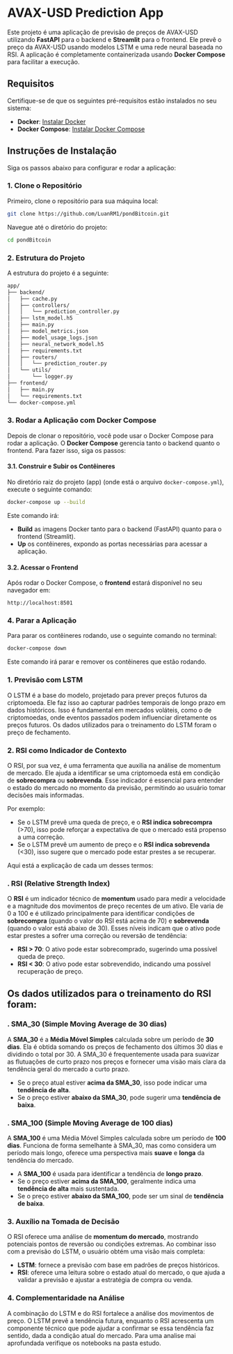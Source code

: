 # AVAX-USD Prediction App

Este projeto é uma aplicação de previsão de preços de AVAX-USD utilizando **FastAPI** para o backend e **Streamlit** para o frontend. Ele prevê o preço da AVAX-USD usando modelos LSTM e uma rede neural baseada no RSI. A aplicação é completamente containerizada usando **Docker Compose** para facilitar a execução.

## Requisitos

Certifique-se de que os seguintes pré-requisitos estão instalados no seu sistema:

- **Docker**: [Instalar Docker](https://docs.docker.com/get-docker/)
- **Docker Compose**: [Instalar Docker Compose](https://docs.docker.com/compose/install/)

## Instruções de Instalação

Siga os passos abaixo para configurar e rodar a aplicação:

### 1. Clone o Repositório

Primeiro, clone o repositório para sua máquina local:

```bash
git clone https://github.com/LuanRM1/pondBitcoin.git
```

Navegue até o diretório do projeto:

```bash
cd pondBitcoin
```

### 2. Estrutura do Projeto

A estrutura do projeto é a seguinte:

```bash
app/
├── backend/
│   ├── cache.py
│   ├── controllers/
│   │   └── prediction_controller.py
│   ├── lstm_model.h5
│   ├── main.py
│   ├── model_metrics.json
│   ├── model_usage_logs.json
│   ├── neural_network_model.h5
│   ├── requirements.txt
│   ├── routers/
│   │   └── prediction_router.py
│   └── utils/
│       └── logger.py
├── frontend/
│   ├── main.py
│   └── requirements.txt
└── docker-compose.yml
```

### 3. Rodar a Aplicação com Docker Compose

Depois de clonar o repositório, você pode usar o Docker Compose para rodar a aplicação. O **Docker Compose** gerencia tanto o backend quanto o frontend. Para fazer isso, siga os passos:

#### 3.1. Construir e Subir os Contêineres

No diretório raiz do projeto (app) (onde está o arquivo `docker-compose.yml`), execute o seguinte comando:

```bash
docker-compose up --build
```

Este comando irá:

- **Build** as imagens Docker tanto para o backend (FastAPI) quanto para o frontend (Streamlit).
- **Up** os contêineres, expondo as portas necessárias para acessar a aplicação.

#### 3.2. Acessar o Frontend

Após rodar o Docker Compose, o **frontend** estará disponível no seu navegador em:

```
http://localhost:8501
```

### 4. Parar a Aplicação

Para parar os contêineres rodando, use o seguinte comando no terminal:

```bash
docker-compose down
```

Este comando irá parar e remover os contêineres que estão rodando.

### **1. Previsão com LSTM**

O LSTM é a base do modelo, projetado para prever preços futuros da criptomoeda. Ele faz isso ao capturar padrões temporais de longo prazo em dados históricos. Isso é fundamental em mercados voláteis, como o de criptomoedas, onde eventos passados podem influenciar diretamente os preços futuros. Os dados utilizados para o treinamento do LSTM foram o preço de fechamento.

### **2. RSI como Indicador de Contexto**

O RSI, por sua vez, é uma ferramenta que auxilia na análise de momentum de mercado. Ele ajuda a identificar se uma criptomoeda está em condição de **sobrecompra** ou **sobrevenda**. Esse indicador é essencial para entender o estado do mercado no momento da previsão, permitindo ao usuário tomar decisões mais informadas.

Por exemplo:

- Se o LSTM prevê uma queda de preço, e o **RSI indica sobrecompra** (>70), isso pode reforçar a expectativa de que o mercado está propenso a uma correção.
- Se o LSTM prevê um aumento de preço e o **RSI indica sobrevenda** (<30), isso sugere que o mercado pode estar prestes a se recuperar.

Aqui está a explicação de cada um desses termos:

### **. RSI (Relative Strength Index)**

O **RSI** é um indicador técnico de **momentum** usado para medir a velocidade e a magnitude dos movimentos de preço recentes de um ativo. Ele varia de 0 a 100 e é utilizado principalmente para identificar condições de **sobrecompra** (quando o valor do RSI está acima de 70) e **sobrevenda** (quando o valor está abaixo de 30). Esses níveis indicam que o ativo pode estar prestes a sofrer uma correção ou reversão de tendência:

- **RSI > 70**: O ativo pode estar sobrecomprado, sugerindo uma possível queda de preço.
- **RSI < 30**: O ativo pode estar sobrevendido, indicando uma possível recuperação de preço.

## Os dados utilizados para o treinamento do RSI foram:

### **. SMA_30 (Simple Moving Average de 30 dias)**

A **SMA_30** é a **Média Móvel Simples** calculada sobre um período de **30 dias**. Ela é obtida somando os preços de fechamento dos últimos 30 dias e dividindo o total por 30. A SMA_30 é frequentemente usada para suavizar as flutuações de curto prazo nos preços e fornecer uma visão mais clara da tendência geral do mercado a curto prazo.

- Se o preço atual estiver **acima da SMA_30**, isso pode indicar uma **tendência de alta**.
- Se o preço estiver **abaixo da SMA_30**, pode sugerir uma **tendência de baixa**.

### **. SMA_100 (Simple Moving Average de 100 dias)**

A **SMA_100** é uma Média Móvel Simples calculada sobre um período de **100 dias**. Funciona de forma semelhante à SMA_30, mas como considera um período mais longo, oferece uma perspectiva mais **suave** e **longa** da tendência do mercado.

- A **SMA_100** é usada para identificar a tendência de **longo prazo**.
- Se o preço estiver **acima da SMA_100**, geralmente indica uma **tendência de alta** mais sustentada.
- Se o preço estiver **abaixo da SMA_100**, pode ser um sinal de **tendência de baixa**.

### **3. Auxílio na Tomada de Decisão**

O RSI oferece uma análise de **momentum do mercado**, mostrando potenciais pontos de reversão ou condições extremas. Ao combinar isso com a previsão do LSTM, o usuário obtém uma visão mais completa:

- **LSTM**: fornece a previsão com base em padrões de preços históricos.
- **RSI**: oferece uma leitura sobre o estado atual do mercado, o que ajuda a validar a previsão e ajustar a estratégia de compra ou venda.

### **4. Complementaridade na Análise**

A combinação do LSTM e do RSI fortalece a análise dos movimentos de preço. O LSTM prevê a tendência futura, enquanto o RSI acrescenta um componente técnico que pode ajudar a confirmar se essa tendência faz sentido, dada a condição atual do mercado. Para uma analise mai aprofundada verifique os notebooks na pasta estudo.
